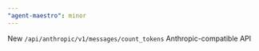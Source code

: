 ```yaml
---
"agent-maestro": minor
---
```


New `/api/anthropic/v1/messages/count_tokens` Anthropic-compatible API
